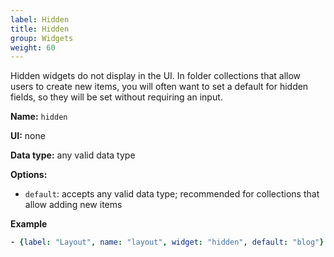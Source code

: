 ```yaml
---
label: Hidden
title: Hidden
group: Widgets
weight: 60
---
```


Hidden widgets do not display in the UI. In folder collections that allow users to create new items, you will often want to set a default for hidden fields, so they will be set without requiring an input.

**Name:** `hidden`

**UI:** none

**Data type:** any valid data type

**Options:** 

- `default`: accepts any valid data type; recommended for collections that allow adding new items

**Example**

```yaml
- {label: "Layout", name: "layout", widget: "hidden", default: "blog"}
```
